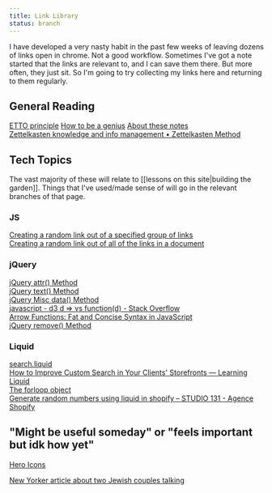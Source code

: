 ```yaml
---
title: Link Library
status: branch
---
```


I have developed a very nasty habit in the past few weeks of leaving dozens of links open in chrome. Not a good workflow. Sometimes I've got a note started that the links are relevant to, and I can save them there. But more often, they just sit. So I'm going to try collecting my links here and returning to them regularly.

## General Reading
[ETTO principle](https://notes.nick.groenen.me/notes/the-etto-principle-efficiency-thoroughness-trade-off/)
[How to be a genius](https://aeon.co/essays/what-can-we-learn-from-the-secret-habits-of-genius)
<a href="https://notes.azlen.me/g3tibyfv/">About these notes</a><br/>
<a href="https://zettelkasten.de/">Zettelkasten knowledge and info management &bull; Zettelkasten Method</a><br/>


## Tech Topics
The vast majority of these will relate to [[lessons on this site|building the garden]]. Things that I've used/made sense of will go in the relevant branches of that page.

### JS
<a href="http://www.javascriptkit.com/javatutors/random2.shtml">Creating a random link out of a specified group of links</a><br/>
<a href="http://www.javascriptkit.com/javatutors/random3.shtml">Creating a random link out of all of the links in a document</a><br/>


### jQuery
<a href="https://www.w3schools.com/jquery/html_attr.asp">jQuery attr() Method</a><br/>
<a href="https://www.w3schools.com/jquery/html_text.asp">jQuery text() Method</a><br/>
<a href="https://www.w3schools.com/jquery/misc_data.asp">jQuery Misc data() Method</a><br/>
<a href="https://stackoverflow.com/questions/57615738/d3-d-vs-functiond">javascript - d3 d =&gt; vs function(d) - Stack Overflow</a><br/>
<a href="https://www.sitepoint.com/es6-arrow-functions-new-fat-concise-syntax-javascript/">Arrow Functions: Fat and Concise Syntax in JavaScript</a><br/>
<a href="https://www.w3schools.com/jquery/html_remove.asp">jQuery remove() Method</a><br>

### Liquid
<a href="https://shopify.dev/docs/themes/theme-templates/search-liquid">search.liquid</a><br/>
<a href="https://www.shopify.com/partners/blog/custom-search">How to Improve Custom Search in Your Clients&#39; Storefronts &mdash; Learning Liquid</a><br/>
<a href="https://shopify.dev/docs/themes/liquid/reference/objects/for-loops">The forloop object</a><br/>
<a href="https://www.131-studio.com/blogs/shopify-conversion/generate-random-numbers-using-liquid-shopify">Generate random numbers using liquid in shopify &ndash; STUDIO 131 - Agence Shopify</a><br/>

## "Might be useful someday" or "feels important but idk how yet"
<a href="https://heroicons.com/">Hero Icons</a>

[New Yorker article about two Jewish couples talking](https://www.newyorker.com/magazine/2011/12/12/what-we-talk-about-when-we-talk-about-anne-frank)